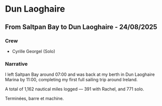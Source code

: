 # Dun Laoghaire

## From Saltpan Bay to Dun Laoghaire - 24/08/2025

### Crew

- Cyrille Georgel (Solo)
### Narrative

I left Saltpan Bay around 07:00 and was back at my berth in Dun Laoghaire Marina by 11:00, completing my first full sailing trip around Ireland.

A total of 1,162 nautical miles logged — 391 with Rachel, and 771 solo.

Terminées, barre et machine.



